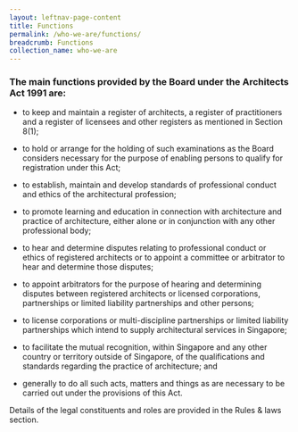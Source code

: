 ```yaml
---
layout: leftnav-page-content
title: Functions
permalink: /who-we-are/functions/
breadcrumb: Functions
collection_name: who-we-are
---
```


### **The main functions provided by the Board under the Architects Act 1991 are:**

* to keep and maintain a register of architects, a register of practitioners and a register of licensees and other registers as mentioned in Section 8(1);

* to hold or arrange for the holding of such examinations as the Board considers necessary for the purpose of enabling persons to qualify for registration under this Act;

* to establish, maintain and develop standards of professional conduct and ethics of the architectural profession;

* to promote learning and education in connection with architecture and practice of architecture, either alone or in conjunction with any other professional body;

* to hear and determine disputes relating to professional conduct or ethics of registered architects or to appoint a committee or arbitrator to hear and determine those disputes;

* to appoint arbitrators for the purpose of hearing and determining disputes between registered architects or licensed corporations, partnerships or limited liability partnerships and other persons;

* to license corporations or multi-discipline partnerships or limited liability partnerships which intend to supply architectural services in Singapore; 

* to facilitate the mutual recognition, within Singapore and any other country or territory outside of Singapore, of the qualifications and standards regarding the practice of architecture; and 

* generally to do all such acts, matters and things as are necessary to be carried out under the provisions of this Act.

Details of the legal constituents and roles are provided in the Rules & laws section.
